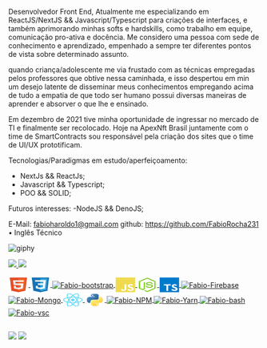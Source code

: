 Desenvolvedor Front End, Atualmente me especializando em ReactJS/NextJS && Javascript/Typescript para criações de interfaces, e também aprimorando minhas softs e hardskills, como trabalho em equipe, comunicação pro-ativa e docência. Me considero uma pessoa com sede de conhecimento e aprendizado, empenhado a sempre ter diferentes pontos de vista sobre determinado assunto.

quando criança/adolescente me via frustado com as técnicas empregadas pelos professores que obtive nessa caminhada, e isso despertou em min um desejo latente de disseminar meus conhecimentos empregando acima de tudo a empatia de que todo ser humano possui diversas maneiras de aprender e absorver o que lhe e ensinado.

Em dezembro de 2021 tive minha oportunidade de ingressar no mercado de TI e finalmente ser recolocado. Hoje na ApexNft Brasil juntamente com o time de SmartContracts sou responsável pela criação dos sites que o time de UI/UX prototificam.

Tecnologias/Paradigmas em estudo/aperfeiçoamento:
- NextJs && ReactJs;
- Javascript && Typescript;
- POO && SOLID;

Futuros interesses:
-NodeJS && DenoJS;


E-Mail: fabioharoldo1@gmail.com
github: https://github.com/FabioRocha231
• Inglês Técnico

![giphy](https://user-images.githubusercontent.com/84081496/145138695-412d9352-677d-4f4f-b650-f463ef2e127b.gif)

<div>
  <a href="https://github.com/FabioRocha231">
  <img height="180em" src="https://github-readme-stats.vercel.app/api?username=FabioRocha231&layout=compact&show_icons=true&theme=maroongold&include_all_commits=true&count_private=true"/>
  <img height="180em" src="https://github-readme-stats.vercel.app/api/top-langs/?username=FabioRocha231&layout=compact&langs_count=7&theme=maroongold"/>
</div>
<div style="display: inline_block"><br>
  <img align="center" alt="Fabio-HTML" height="30" width="40" src="https://raw.githubusercontent.com/devicons/devicon/master/icons/html5/html5-original.svg">
  <img align="center" alt="Fabio-CSS" height="30" width="40" src="https://raw.githubusercontent.com/devicons/devicon/master/icons/css3/css3-original.svg">
  <img align="center" alt="Fabio-bootstrap" height="30" width="40" src="https://cdn.jsdelivr.net/gh/devicons/devicon/icons/bootstrap/bootstrap-plain-wordmark.svg" />
  <img align="center" alt="Fabio-Js" height="30" width="40" src="https://raw.githubusercontent.com/devicons/devicon/master/icons/javascript/javascript-plain.svg">
  <img align="center" alt="Fabio-ndjs" height="30" width="40" src="https://raw.githubusercontent.com/devicons/devicon/master/icons/nodejs/nodejs-plain.svg">
  <img align="center" alt="Fabio-Ts" height="30" width="40" src="https://raw.githubusercontent.com/devicons/devicon/master/icons/typescript/typescript-plain.svg">
  <img align="center" alt="Fabio-Firebase" height="30" width="40" src="https://cdn.jsdelivr.net/gh/devicons/devicon/icons/firebase/firebase-plain-wordmark.svg" />
  <img align="center" alt="Fabio-Mongo" height="30" width="40" src="https://cdn.jsdelivr.net/gh/devicons/devicon/icons/mongodb/mongodb-original-wordmark.svg" />
  <img align="center" alt="Fabio-React" height="30" width="40" src="https://raw.githubusercontent.com/devicons/devicon/master/icons/react/react-original.svg">
  <img align="center" alt="Fabio-Python" height="30" width="40" src="https://raw.githubusercontent.com/devicons/devicon/master/icons/python/python-original.svg">
  <img align="center" alt="Fabio-NPM" height="30" width="40" src="https://cdn.jsdelivr.net/gh/devicons/devicon/icons/npm/npm-original-wordmark.svg" />
  <img align="center" alt="Fabio-Yarn" height="30" width="40" src="https://cdn.jsdelivr.net/gh/devicons/devicon/icons/yarn/yarn-original-wordmark.svg" />
  <img align="center" alt="Fabio-bash" height="30" width="40" src="https://cdn.jsdelivr.net/gh/devicons/devicon/icons/bash/bash-plain.svg" />
  <img align="center" alt="Fabio-vsc" height="30" width="40" src="https://cdn.jsdelivr.net/gh/devicons/devicon/icons/vscode/vscode-original.svg" />



</div>
 
##
 
<div> 
  <a href = "mailto:fabioharoldo1@gmail.com"><img src="https://img.shields.io/badge/-Gmail-%23333?style=for-the-badge&logo=gmail&logoColor=white" target="_blank"></a>
  <a href="https://www.linkedin.com/in/fhrfilho/" target="_blank"><img src="https://img.shields.io/badge/-LinkedIn-%230077B5?style=for-the-badge&logo=linkedin&logoColor=white" target="_blank"></a> 
 
 
</div> 
